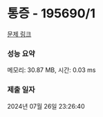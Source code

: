 # 통증 - 195690/1 

[문제 링크](https://level.goorm.io/exam/195690/%ED%86%B5%EC%A6%9D/quiz/1) 

### 성능 요약

메모리: 30.87 MB, 시간: 0.03 ms

### 제출 일자

2024년 07월 26일 23:26:40

